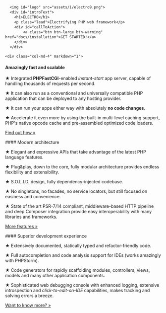 <div class="home">
  <div id="intro" contenteditable>

      <img id="logo" src="assets/i/electro9.png">
      <div id="introText">
        <h1>ELECTRO</h1>
        <p class="lead">Electrifying PHP web framework</p>
        <div id="callToAction">
            <a class="btn btn-large btn-warning" href="docs/installation">GET STARTED!</a>
        </div>
      </div>
  </div>

  <div id="homeContent" class="container" contenteditable>

    <div class="col-md-4" markdown="1">
#### Amazingly fast and scalable

★ Integrated **PHPFastCGI**-enabled *instant-start* app server, capable of handling thousands of requests per second.

★ It can also run as a conventional and universally compatible PHP application that can be deployed to any hosting provider.

★ It can run your apps either way with absolutely **no code changes**.

★ Accelerate it even more by using the built-in multi-level caching support, PHP's native opcode cache and pre-assembled optimized code loaders.

<a class="btn" href="#">Find out how &raquo;</a>
  </div>

  <div class="col-md-4" markdown="1">
#### Modern architecture

★ Elegant and expressive APIs that take advantage of the latest PHP language features.

★ Plug&play, down to the core, fully modular architecture provides endless flexibility and extensibility.

★ S.O.L.I.D. design, fully dependency-injected codebase.

★ No singletons, no facades, no service locators, but still focused on easiness and convenience.

★ State of the art PSR-7/14 compliant, middleware-based HTTP pipeline and deep Composer integration provide easy interoperability with many libraries and frameworks.

<a class="btn" href="#">More features &raquo;</a>
  </div>

  <div class="col-md-4" markdown="1">
#### Superior development experience

★ Extensively documented, statically typed and refactor-friendly code.

★ Full autocompletion and code analysis support for IDEs (works amazingly with PHPStorm).

★ Code generators for rapidly scaffolding modules, controllers, views, models and many other application components.

★ Sophisticated web debugging console with enhanced logging, extensive introspection and *click-to-edit-on-IDE* capabilities, makes tracking and solving errors a breeze.

<a class="btn" href="#">Want to know more? &raquo;</a>
  </div>
</div>
</div>
